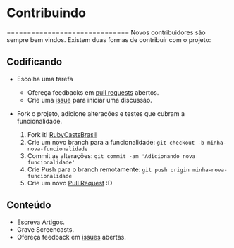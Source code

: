 # Contribuindo
==============================
Novos contribuidores são sempre bem vindos. Existem duas formas de contribuir com o projeto:

## Codificando

* Escolha uma tarefa
	* Ofereça feedbacks em [pull requests](https://github.com/RubyCastsBrasil/RubyCastsBrasil/pulls) abertos.
	* Crie uma [issue](https://github.com/RubyCastsBrasil/RubyCastsBrasil/issues) para iniciar uma discussão.
* Fork o projeto, adicione alterações e testes que cubram a funcionalidade.


	1. Fork it! [RubyCastsBrasil](https://github.com/RubyCastsBrasil/RubyCastsBrasil/fork)
	2. Crie um novo branch para a funcionalidade: `git checkout -b minha-nova-funcionalidade`
	3. Commit as alterações: `git commit -am 'Adicionando nova funcionalidade'`
	4. Crie Push para o branch remotamente: `git push origin minha-nova-funcionalidade`
	5. Crie um novo [Pull Request](https://github.com/RubyCastsBrasil/RubyCastsBrasil/compare) :D

## Conteúdo
* Escreva Artigos.
* Grave Screencasts.
* Ofereça feedback em [issues](https://github.com/RubyCastsBrasil/RubyCastsBrasil/issues) abertas.
